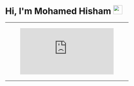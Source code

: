 # Hi, I'm Mohamed Hisham <img src="https://github.com/TheDudeThatCode/TheDudeThatCode/blob/master/Assets/Hi.gif" width="29px">
<table>
  <!--
<tr>
  <td valign="center">
    <ul>
      <li><b>Name:</b> Mohamed Hisham Abdelzaher</li>
      <li><b>Role:</b> Undergraduate Student of Bachelor's in Computer Science</li>
      <li><b>Education:</b> Faculty of Computers and Artificial Intelligence at Cairo University</li>
    </ul>
  </td>
  <td>
    <a href="https://app.daily.dev/MH0386"><img src="https://api.daily.dev/devcards/6e0f20e759774a40944788b3a723ff57.png?r=5lu" width="400" alt="Mohamed Hisham Abdelzaher's Dev Card"/></a>
  </td>
</tr>
-->
  <tr>
  <td>
    <figure>
      <embed src="https://wakatime.com/share/@MH0386/7d9fd391-d527-4543-9ae0-91cd4b69d1e7.svg"></embed>
    </figure>
  </td>
</tr>  
</table>

